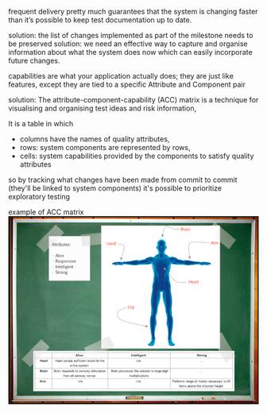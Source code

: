 frequent delivery pretty much guarantees that the system is changing faster than it’s possible to keep test documentation up to date.

solution: the list of changes implemented as part of the milestone needs to be preserved
solution: we need an effective way to capture and organise information about what the system does now which can easily incorporate future changes.


capabilities are what your application actually does; they are just like features, except they are tied to a specific Attribute and Component pair

solution: The
attribute-component-capability (ACC) matrix is a technique for visualising and
organising test ideas and risk information,

It is a table in which 
 - columns have the names of quality attributes, 
 - rows: system components are represented by rows, 
 - cells: system capabilities provided by the components to satisfy quality attributes

so by tracking what changes have been made from commit to commit (they'll be linked to system components) it's possible to prioritize exploratory testing

example of ACC matrix
![ACC matrix](pics/ACC-matrix.png "ACC matrix")
